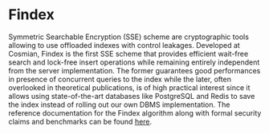 # Findex

Symmetric Searchable Encryption (SSE) scheme are cryptographic tools allowing to
use offloaded indexes with control leakages. Developed at Cosmian, Findex is the
first SSE scheme that provides efficient wait-free search and lock-free insert
operations while remaining entirely independent from the server implementation.
The former guarantees good performances in presence of concurrent queries to the
index while the later, often overlooked in theoretical publications, is of high
practical interest since it allows using state-of-the-art databases like
PostgreSQL and Redis to save the index instead of rolling out our own DBMS
implementation. The reference documentation for the Findex algorithm along with
formal security claims and benchmarks can be found
[here](https://eprint.iacr.org/2024/1541.pdf).
